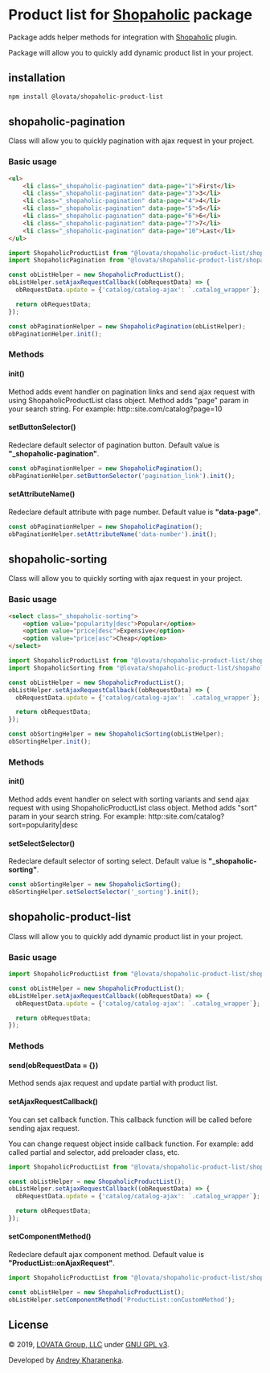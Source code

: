 # Product list for [Shopaholic](https://octobercms.com/plugin/lovata-shopaholic) package

Package adds helper methods for integration with [Shopaholic](https://octobercms.com/plugin/lovata-shopaholic) plugin.

Package will allow you to quickly add dynamic product list in your project.

## installation

```bash
npm install @lovata/shopaholic-product-list
```

## shopaholic-pagination

Class will allow you to quickly pagination with ajax request in your project.

### Basic usage

```html
<ul>
    <li class="_shopaholic-pagination" data-page="1">First</li>
    <li class="_shopaholic-pagination" data-page="3">3</li>
    <li class="_shopaholic-pagination" data-page="4">4</li>
    <li class="_shopaholic-pagination" data-page="5">5</li>
    <li class="_shopaholic-pagination" data-page="6">6</li>
    <li class="_shopaholic-pagination" data-page="7">7</li>
    <li class="_shopaholic-pagination" data-page="10">Last</li>
</ul>
```

```javascript
import ShopaholicProductList from "@lovata/shopaholic-product-list/shopaholic-product-list";
import ShopaholicPagination from "@lovata/shopaholic-product-list/shopaholic-pagination";

const obListHelper = new ShopaholicProductList();
obListHelper.setAjaxRequestCallback((obRequestData) => {
  obRequestData.update = {'catalog/catalog-ajax': `.catalog_wrapper`};

  return obRequestData;
});

const obPaginationHelper = new ShopaholicPagination(obListHelper);
obPaginationHelper.init();
```

### Methods

#### init()

Method adds event handler on pagination links and send ajax request with using ShopaholicProductList class object.
Method adds "page" param in your search string. For example: http::site.com/catalog?page=10

#### setButtonSelector()

Redeclare default selector of pagination button.
Default value is **"_shopaholic-pagination"**.

```javascript
const obPaginationHelper = new ShopaholicPagination();
obPaginationHelper.setButtonSelector('pagination_link').init();
```

#### setAttributeName()

Redeclare default attribute with page number.
Default value is **"data-page"**.

```javascript
const obPaginationHelper = new ShopaholicPagination();
obPaginationHelper.setAttributeName('data-number').init();
```

## shopaholic-sorting

Class will allow you to quickly sorting with ajax request in your project.

### Basic usage

```html
<select class="_shopaholic-sorting">
    <option value="popularity|desc">Popular</option>
    <option value="price|desc">Expensive</option>
    <option value="price|asc">Cheap</option>
</select>
```

```javascript
import ShopaholicProductList from "@lovata/shopaholic-product-list/shopaholic-product-list";
import ShopaholicSorting from "@lovata/shopaholic-product-list/shopaholic-sorting";

const obListHelper = new ShopaholicProductList();
obListHelper.setAjaxRequestCallback((obRequestData) => {
  obRequestData.update = {'catalog/catalog-ajax': `.catalog_wrapper`};

  return obRequestData;
});

const obSortingHelper = new ShopaholicSorting(obListHelper);
obSortingHelper.init();
```

### Methods

#### init()

Method adds event handler on select with sorting variants and send ajax request with using ShopaholicProductList class object.
Method adds "sort" param in your search string. For example: http::site.com/catalog?sort=popularity|desc

#### setSelectSelector()

Redeclare default selector of sorting select.
Default value is **"_shopaholic-sorting"**.

```javascript
const obSortingHelper = new ShopaholicSorting();
obSortingHelper.setSelectSelector('_sorting').init();
```

## shopaholic-product-list

Class will allow you to quickly add dynamic product list in your project.

### Basic usage

```javascript
import ShopaholicProductList from "@lovata/shopaholic-product-list/shopaholic-product-list";

const obListHelper = new ShopaholicProductList();
obListHelper.setAjaxRequestCallback((obRequestData) => {
  obRequestData.update = {'catalog/catalog-ajax': `.catalog_wrapper`};

  return obRequestData;
});
```

### Methods

#### send(obRequestData = {})

Method sends ajax request and update partial with product list.

#### setAjaxRequestCallback()

You can set callback function. This callback function will be called before sending ajax request.

You can change request object inside callback function. For example: add called partial and selector, add preloader class, etc.

```javascript
import ShopaholicProductList from "@lovata/shopaholic-product-list/shopaholic-product-list";

const obListHelper = new ShopaholicProductList();
obListHelper.setAjaxRequestCallback((obRequestData) => {
  obRequestData.update = {'catalog/catalog-ajax': `.catalog_wrapper`};

  return obRequestData;
});
```

#### setComponentMethod()

Redeclare default ajax component method.
Default value is **"ProductList::onAjaxRequest"**.

```javascript
import ShopaholicProductList from "@lovata/shopaholic-product-list/shopaholic-product-list";

const obListHelper = new ShopaholicProductList();
obListHelper.setComponentMethod('ProductList::onCustomMethod');
```

## License

© 2019, [LOVATA Group, LLC](https://github.com/lovata) under [GNU GPL v3](https://opensource.org/licenses/GPL-3.0).

Developed by [Andrey Kharanenka](https://github.com/kharanenka).